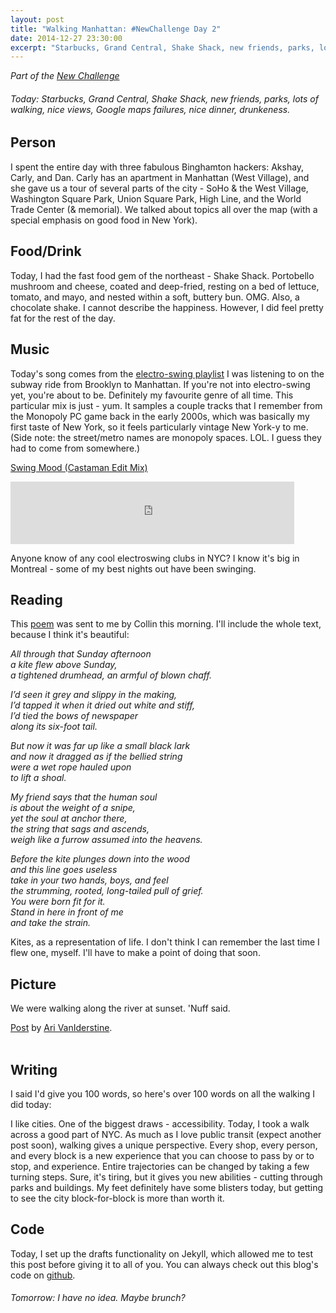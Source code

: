 ```yaml
---
layout: post
title: "Walking Manhattan: #NewChallenge Day 2"
date: 2014-12-27 23:30:00
excerpt: "Starbucks, Grand Central, Shake Shack, new friends, parks, lots of walking, nice views, Google maps failures, nice dinner, drunkeness. Today's recap of The New Challenge."
---
```


_Part of the [New Challenge][nc]_

###### _Today:_ Starbucks, Grand Central, Shake Shack, new friends, parks, lots of walking, nice views, Google maps failures, nice dinner, drunkeness.

## Person

I spent the entire day with three fabulous Binghamton hackers: Akshay, Carly, and Dan. Carly has an apartment in Manhattan (West Village), and she gave us a tour of several parts of the city - SoHo & the West Village, Washington Square Park, Union Square Park, High Line, and the World Trade Center (& memorial). We talked about topics all over the map (with a special emphasis on good food in New York).

## Food/Drink

Today, I had the fast food gem of the northeast - Shake Shack. Portobello mushroom and cheese, coated and deep-fried, resting on a bed of lettuce, tomato, and mayo, and nested within a soft, buttery bun. OMG. Also, a chocolate shake. I cannot describe the happiness. However, I did feel pretty fat for the rest of the day.

## Music

Today's song comes from the [electro-swing playlist][playlist] I was listening to on the subway ride from Brooklyn to Manhattan. If you're not into electro-swing yet, you're about to be. Definitely my favourite genre of all time. This particular mix is just - yum. It samples a couple tracks that I remember from the Monopoly PC game back in the early 2000s, which was basically my first taste of New York, so it feels particularly vintage New York-y to me. (Side note: the street/metro names are monopoly spaces. LOL. I guess they had to come from somewhere.)

[Swing Mood (Castaman Edit Mix)][song]

<iframe src="https://embed.spotify.com/?uri=spotify:track:2RXY1pNGq9CVtStTLgliSa" width="90%" height="100" frameborder="0" allowtransparency="true"></iframe>

Anyone know of any cool electroswing clubs in NYC? I know it's big in Montreal - some of my best nights out have been swinging.

## Reading

This [poem][poem] was sent to me by Collin this morning. I'll include the whole text, because I think it's beautiful:

_All through that Sunday afternoon_    
_a kite flew above Sunday,_    
_a tightened drumhead, an armful of blown chaff._    

_I’d seen it grey and slippy in the making,_    
_I’d tapped it when it dried out white and stiff,_    
_I’d tied the bows of newspaper_   
_along its six-foot tail._   
  
_But now it was far up like a small black lark_   
_and now it dragged as if the bellied string_   
_were a wet rope hauled upon_   
_to lift a shoal._    

_My friend says that the human soul_   
_is about the weight of a snipe,_   
_yet the soul at anchor there,_    
_the string that sags and ascends,_   
_weigh like a furrow assumed into the heavens._   

_Before the kite plunges down into the wood_   
_and this line goes useless_    
_take in your two hands, boys, and feel_   
_the strumming, rooted, long-tailed pull of grief._   
_You were born fit for it._    
_Stand in here in front of me_    
_and take the strain._   

Kites, as a representation of life. I don't think I can remember the last time I flew one, myself. I'll have to make a point of doing that soon.

## Picture

We were walking along the river at sunset. 'Nuff said.

<div id="fb-root"></div> <script>(function(d, s, id) { var js, fjs = d.getElementsByTagName(s)[0]; if (d.getElementById(id)) return; js = d.createElement(s); js.id = id; js.src = "//connect.facebook.net/en_GB/all.js#xfbml=1"; fjs.parentNode.insertBefore(js, fjs); }(document, 'script', 'facebook-jssdk'));</script>
<div class="fb-post" data-href="https://www.facebook.com/photo.php?fbid=10155070028330691&amp;set=a.211782800690.285246.890580690&amp;type=1" data-width="466"><div class="fb-xfbml-parse-ignore"><a href="https://www.facebook.com/photo.php?fbid=10155070028330691&amp;set=a.211782800690.285246.890580690&amp;type=1">Post</a> by <a href="https://www.facebook.com/avaniderstine">Ari VanIderstine</a>.</div></div>

<br/>

## Writing

I said I'd give you 100 words, so here's over 100 words on all the walking I did today:

I like cities. One of the biggest draws - accessibility. Today, I took a walk across a good part of NYC. As much as I love public transit (expect another post soon), walking gives a unique perspective. Every shop, every person, and every block is a new experience that you can choose to pass by or to stop, and experience. Entire trajectories can be changed by taking a few turning steps. Sure, it's tiring, but it gives you new abilities - cutting through parks and buildings. My feet definitely have some blisters today, but getting to see the city block-for-block is more than worth it.

## Code

Today, I set up the drafts functionality on Jekyll, which allowed me to test this post before giving it to all of you. You can always check out this blog's code on [github][github].

###### _Tomorrow:_ I have no idea. Maybe brunch?

[writing]: /
[github]: http://github.com/arirawr/blog
[nc]: /2014/12/26/the-new-challenge.html
[song]: http://open.spotify.com/track/2RXY1pNGq9CVtStTLgliSa
[playlist]: http://open.spotify.com/user/spotify/playlist/2R6xBIkSYaiyf4XjwpvUb5
[poem]: http://www.johndobson.info/poetrybook/page%2004.html